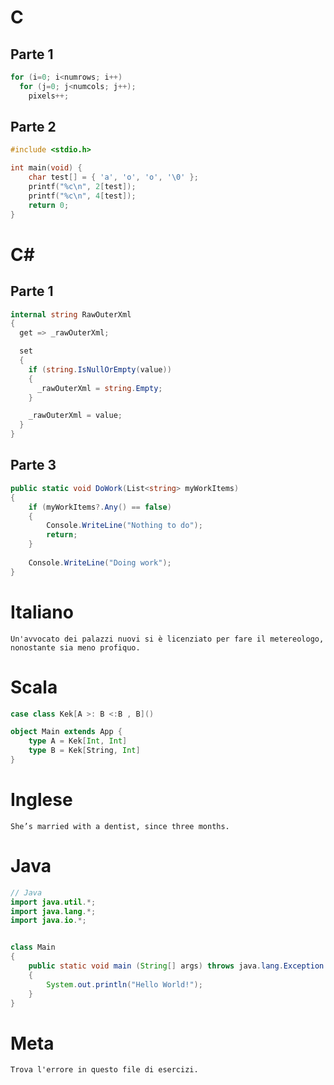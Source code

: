 # C
## Parte 1

```c
for (i=0; i<numrows; i++)
  for (j=0; j<numcols; j++);
    pixels++;
```
## Parte 2

```c
#include <stdio.h>

int main(void) {
	char test[] = { 'a', 'o', 'o', '\0' };
	printf("%c\n", 2[test]);
	printf("%c\n", 4[test]);
	return 0;
}
```

# C#
## Parte 1

```csharp
internal string RawOuterXml
{
  get => _rawOuterXml;

  set
  {
    if (string.IsNullOrEmpty(value))
    {
      _rawOuterXml = string.Empty;
    }

    _rawOuterXml = value;
  }
}
```
## Parte 3

```csharp
public static void DoWork(List<string> myWorkItems)
{
    if (myWorkItems?.Any() == false)
    {
        Console.WriteLine("Nothing to do");
        return;
    }
 
    Console.WriteLine("Doing work");
}
```

# Italiano

```
Un'avvocato dei palazzi nuovi si è licenziato per fare il metereologo, nonostante sia meno profiquo.
```

# Scala

```scala
case class Kek[A >: B <:B , B]()

object Main extends App {
	type A = Kek[Int, Int]
	type B = Kek[String, Int]
}
```

# Inglese

```
She’s married with a dentist, since three months.
```

# Java

```java
// Java
import java.util.*;
import java.lang.*;
import java.io.*;


class Main
{
	public static void main (String[] args) throws java.lang.Exception
	{
		System.out.println("Hello World!");
	}
}
```

# Meta

```
Trova l'errore in questo file di esercizi.
```